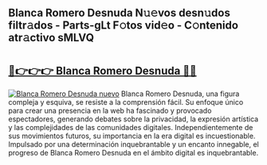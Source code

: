 ## Blanca Romero Desnuda N𝚞𝚎vos desn𝚞dos filtr𝚊dos - Parts-gLt F𝚘tos vid𝚎o - C𝚘ntenido atr𝚊ctivo sMLVQ

# <h2><a href="http://mb48mmy.tromn.icu/?c=Blanca+Romero+Desnuda">🔗👉👉👉 Blanca Romero Desnuda 🔗🔗</a></h2>

[![Blanca Romero Desnuda nuevo](https://i.imgur.com/pEAQMta.gif)](http://mb48mmy.tromn.icu/?c=Blanca+Romero+Desnuda)
Blanca Romero Desnuda, una figura compleja y esquiva, se resiste a la comprensión fácil. Su enfoque único para crear una presencia en la web ha fascinado y provocado espectadores, generando debates sobre la privacidad, la expresión artística y las complejidades de las comunidades digitales. Independientemente de sus movimientos futuros, su importancia en la era digital es incuestionable. Impulsado por una determinación inquebrantable y un encanto innegable, el progreso de Blanca Romero Desnuda en el ámbito digital es inquebrantable.
